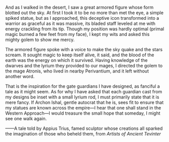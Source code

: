 And as I walked in the desert, I saw a great armored figure whose form blotted out the sky. At first I took it to be no more than met the eye, a simple spiked statue, but as I approached, this deceptive icon transformed into a warrior as graceful as it was massive, its bladed staff leveled at me with energy crackling from its tip. Though my position was hardly optimal (primal magic burned a few feet from my face), I kept my wits and asked this mighty golem to show me mercy.

The armored figure spoke with a voice to make the sky quake and the stars scream. It sought magic to keep itself alive, it said, and the blood of the earth was the energy on which it survived. Having knowledge of the dwarves and the lyrium they provided to our mages, I directed the golem to the mage Atronis, who lived in nearby Perivantium, and it left without another word.

That is the inspiration for the gate guardians I have designed, as fanciful a tale as it might seem. As for why I have asked that each guardian cast from my designs be inset with a small lyrium rod, I must primarily state that it is mere fancy. If Archon Ishal, gentle autocrat that he is, sees fit to ensure that my statues are known across the empire—I hear that one shall stand in the Western Approach—I would treasure the small hope that someday, I might see one walk again.

——A tale told by Appius Trius, famed sculptor whose creations all sparked the imagination of those who beheld them, from <i> Artists of Ancient Tevinter </i>
